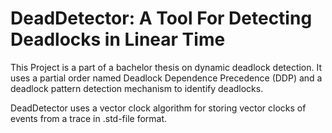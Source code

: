 # DeadDetector: A Tool For Detecting Deadlocks in Linear Time
This Project is a part of a bachelor thesis on dynamic deadlock detection.
It uses a partial order named Deadlock Dependence Precedence (DDP) and a deadlock pattern detection mechanism to identify deadlocks.

DeadDetector uses a vector clock algorithm for storing vector clocks of events from a trace in .std-file format.